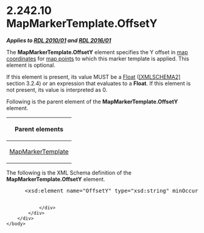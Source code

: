 <html dir="LTR" xmlns:mshelp="http://msdn.microsoft.com/mshelp" xmlns:ddue="http://ddue.schemas.microsoft.com/authoring/2003/5" xmlns:xlink="http://www.w3.org/1999/xlink" xmlns:tool="http://www.microsoft.com/tooltip">
    <head>
        <meta http-equiv="Content-Type" content="text/html; CHARSET=utf-8"></meta>
        <meta name="save" content="history"></meta>
        <title>2.242.10 MapMarkerTemplate.OffsetY</title>
        <xml>
            <mshelp:toctitle title="2.242.10 MapMarkerTemplate.OffsetY"></mshelp:toctitle>
            <mshelp:rltitle title="[MS-RDL]: MapMarkerTemplate.OffsetY"></mshelp:rltitle>
            <mshelp:keyword index="A" term="8a91388c-1e63-4faa-be34-6685b3b31215"></mshelp:keyword>
            <mshelp:attr name="DCSext.ContentType" value="open specification"></mshelp:attr>
            <mshelp:attr name="AssetID" value="8a91388c-1e63-4faa-be34-6685b3b31215"></mshelp:attr>
            <mshelp:attr name="TopicType" value="kbRef"></mshelp:attr>
            <mshelp:attr name="DCSext.Title" value="[MS-RDL]: MapMarkerTemplate.OffsetY" />
        </xml>
    </head>
    <body>
        <div id="header">
            <h1 class="heading">2.242.10 MapMarkerTemplate.OffsetY</h1>
        </div>
        <div id="mainSection">
            <div id="mainBody">
                <div id="allHistory" class="saveHistory"></div>
                <div id="sectionSection0" class="section" name="collapseableSection">
                    

<p><b><i>Applies to </i></b><a href="3428e690-a348-4ec7-8a6a-8efb42d2cdee.html"><b><i>RDL 2010/01</i></b></a><b><i>
and </i></b><a href="52ce3983-2bfc-4e72-9359-42aaf5fe4509.html"><b><i>RDL 2016/01</i></b></a></p>

<p>The <b>MapMarkerTemplate.OffsetY</b> element specifies the Y
offset in <a href="b2482b3f-74ab-4ca8-a9e5-c07955011743.html#gt_0eca4039-3d5f-4fef-9ced-90ebd4d2bb22">map coordinates</a>
for <a href="b2482b3f-74ab-4ca8-a9e5-c07955011743.html#gt_1e5099f9-65c2-4b23-934f-619318816172">map points</a> to which
this marker template is applied. This element is optional. </p>

<p>If this element is present, its value MUST be a <a href="c7d0946f-992e-4abc-a304-09b53e030692.html">Float</a> (<a href="https://go.microsoft.com/fwlink/?LinkId=90610">[XMLSCHEMA2]</a> section
3.2.4) or an expression that evaluates to a <b>Float</b>. If this element is
not present, its value is interpreted as 0.</p>

<p>Following is the parent element of the <b>MapMarkerTemplate.OffsetY</b>
element.</p>

<table>
 <thead>
  <tr>
   <th>
   <p>Parent elements</p>
   </th>
  </tr>
 </thead>
 <tr>
  <td>
  <p><a href="22055a42-2ec0-48cd-893f-f7bd717efc7a.html">MapMarkerTemplate</a></p>
  </td>
 </tr>
</table>

<p>The following is the XML Schema definition of the <b>MapMarkerTemplate.OffsetY</b>
element.</p>

<dl>
<dd>
<div><pre> &lt;xsd:element name=&quot;OffsetY&quot; type=&quot;xsd:string&quot; minOccurs=&quot;0&quot; /&gt;
  
</pre></div>
</dd></dl>


                </div>
            </div>
        </div>
    </body>
</html>